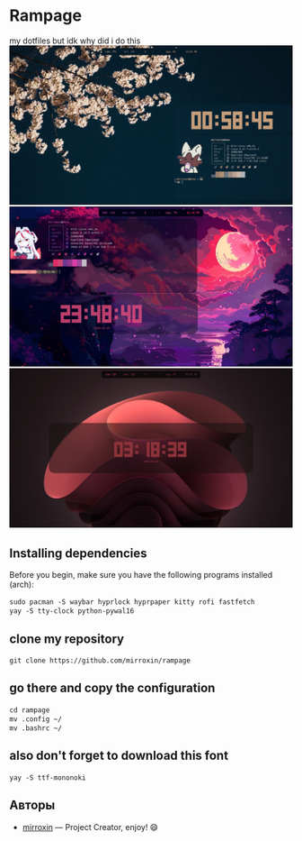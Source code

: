 # Rampage
my dotfiles but idk why did i do this
![ffff](examples/mywork.png)
![ffff](examples/mywork2.png)
![ffff](examples/IMG_20250105_081314_974.jpg)
## Installing dependencies
Before you begin, make sure you have the following programs installed (arch):
```
sudo pacman -S waybar hyprlock hyprpaper kitty rofi fastfetch
yay -S tty-clock python-pywal16
```
## clone my repository
```
git clone https://github.com/mirroxin/rampage 
```
## go there and copy the configuration
```
cd rampage
mv .config ~/
mv .bashrc ~/
```
## also don't forget to download this font
```
yay -S ttf-mononoki 
```
## Авторы
- [mirroxin](https://github.com/mirroxin) — Project Creator,
enjoy! :smile:
